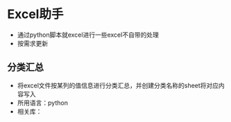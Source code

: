 # Excel助手

- 通过python脚本就excel进行一些excel不自带的处理
- 按需求更新

## 分类汇总

- 将excel文件按某列的值信息进行分类汇总，并创建分类名称的sheet将对应内容写入
- 所用语言：python
- 相关库：